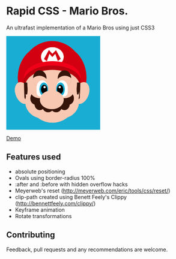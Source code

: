 # Rapid CSS - Mario Bros.

An ultrafast implementation of a Mario Bros using just CSS3

<img src="mario.png" width="250" height="250" align="center" />

[Demo](http://corzzo.com/mario/mario.html)

## Features used
* absolute positioning
* Ovals using border-radius 100%
* :after and :before with hidden overflow hacks
* Meyerweb's reset (http://meyerweb.com/eric/tools/css/reset/)
* clip-path created using Benett Feely's Clippy (http://bennettfeely.com/clippy/)
* Keyframe animation
* Rotate transformations

## Contributing

Feedback, pull requests and any recommendations are welcome.
